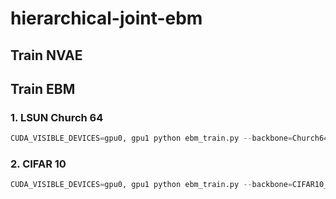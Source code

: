 # hierarchical-joint-ebm
## Train NVAE



## Train EBM

### 1. LSUN Church 64

```python
CUDA_VISIBLE_DEVICES=gpu0, gpu1 python ebm_train.py --backbone=Church64_Gaussian_Decoder

```

### 2. CIFAR 10

```python
CUDA_VISIBLE_DEVICES=gpu0, gpu1 python ebm_train.py --backbone=CIFAR10_Gaussian_Decoder
```

